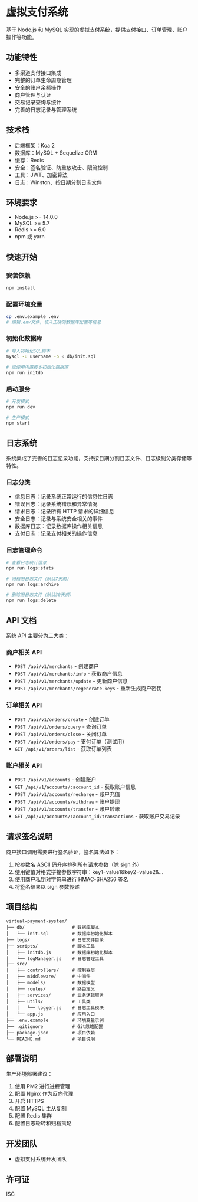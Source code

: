 # 虚拟支付系统

基于 Node.js 和 MySQL 实现的虚拟支付系统，提供支付接口、订单管理、账户操作等功能。

## 功能特性

- 多渠道支付接口集成
- 完整的订单生命周期管理
- 安全的账户余额操作
- 商户管理与认证
- 交易记录查询与统计
- 完善的日志记录与管理系统

## 技术栈

- 后端框架：Koa 2
- 数据库：MySQL + Sequelize ORM
- 缓存：Redis
- 安全：签名验证、防重放攻击、限流控制
- 工具：JWT、加密算法
- 日志：Winston、按日期分割日志文件

## 环境要求

- Node.js >= 14.0.0
- MySQL >= 5.7
- Redis >= 6.0
- npm 或 yarn

## 快速开始

### 安装依赖

```bash
npm install
```

### 配置环境变量

```bash
cp .env.example .env
# 编辑.env文件，填入正确的数据库配置等信息
```

### 初始化数据库

```bash
# 导入初始化SQL脚本
mysql -u username -p < db/init.sql

# 或使用内置脚本初始化数据库
npm run initdb
```

### 启动服务

```bash
# 开发模式
npm run dev

# 生产模式
npm start
```

## 日志系统

系统集成了完善的日志记录功能，支持按日期分割日志文件、日志级别分类存储等特性。

### 日志分类

- 信息日志：记录系统正常运行的信息性日志
- 错误日志：记录系统错误和异常情况
- 请求日志：记录所有 HTTP 请求的详细信息
- 安全日志：记录与系统安全相关的事件
- 数据库日志：记录数据库操作相关信息
- 支付日志：记录支付相关的操作信息

### 日志管理命令

```bash
# 查看日志统计信息
npm run logs:stats

# 归档旧日志文件（默认7天前）
npm run logs:archive

# 删除旧日志文件（默认30天前）
npm run logs:delete
```

## API 文档

系统 API 主要分为三大类：

### 商户相关 API

- `POST /api/v1/merchants` - 创建商户
- `POST /api/v1/merchants/info` - 获取商户信息
- `POST /api/v1/merchants/update` - 更新商户信息
- `POST /api/v1/merchants/regenerate-keys` - 重新生成商户密钥

### 订单相关 API

- `POST /api/v1/orders/create` - 创建订单
- `POST /api/v1/orders/query` - 查询订单
- `POST /api/v1/orders/close` - 关闭订单
- `POST /api/v1/orders/pay` - 支付订单（测试用）
- `GET /api/v1/orders/list` - 获取订单列表

### 账户相关 API

- `POST /api/v1/accounts` - 创建账户
- `GET /api/v1/accounts/:account_id` - 获取账户信息
- `POST /api/v1/accounts/recharge` - 账户充值
- `POST /api/v1/accounts/withdraw` - 账户提现
- `POST /api/v1/accounts/transfer` - 账户转账
- `GET /api/v1/accounts/:account_id/transactions` - 获取账户交易记录

## 请求签名说明

商户接口调用需要进行签名验证，签名算法如下：

1. 按参数名 ASCII 码升序排列所有请求参数（除 sign 外）
2. 使用键值对格式拼接参数字符串：key1=value1&key2=value2&...
3. 使用商户私钥对字符串进行 HMAC-SHA256 签名
4. 将签名结果以 sign 参数传递

## 项目结构

```
virtual-payment-system/
├── db/                  # 数据库脚本
│   └── init.sql         # 数据库初始化脚本
├── logs/                # 日志文件目录
├── scripts/             # 脚本工具
│   ├── initdb.js        # 数据库初始化脚本
│   └── logManager.js    # 日志管理工具
├── src/
│   ├── controllers/     # 控制器层
│   ├── middleware/      # 中间件
│   ├── models/          # 数据模型
│   ├── routes/          # 路由定义
│   ├── services/        # 业务逻辑服务
│   ├── utils/           # 工具类
│   │   └── logger.js    # 日志工具模块
│   └── app.js           # 应用入口
├── .env.example         # 环境变量示例
├── .gitignore           # Git忽略配置
├── package.json         # 项目依赖
└── README.md            # 项目说明
```

## 部署说明

生产环境部署建议：

1. 使用 PM2 进行进程管理
2. 配置 Nginx 作为反向代理
3. 开启 HTTPS
4. 配置 MySQL 主从复制
5. 配置 Redis 集群
6. 配置日志轮转和归档策略

## 开发团队

- 虚拟支付系统开发团队

## 许可证

ISC

